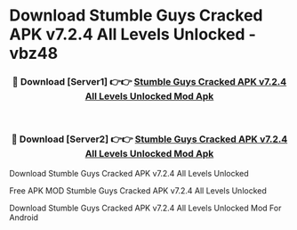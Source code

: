 # Download Stumble Guys Cracked APK v7.2.4 All Levels Unlocked - vbz48



<div align="center">
<h3>🔴 Download [Server1] 👉👉 <a href="https://momento.my/?title=Stumble_Guys_Cracked_APK_v7.2.4_All_Levels_Unlocked">Stumble Guys Cracked APK v7.2.4 All Levels Unlocked Mod Apk</a></h3><br>

<h3>🔴 Download [Server2] 👉👉 <a href="https://momento.my/?title=Stumble_Guys_Cracked_APK_v7.2.4_All_Levels_Unlocked">Stumble Guys Cracked APK v7.2.4 All Levels Unlocked Mod Apk</a></h3>
</div>



Download Stumble Guys Cracked APK v7.2.4 All Levels Unlocked 

Free APK MOD Stumble Guys Cracked APK v7.2.4 All Levels Unlocked 

Download Stumble Guys Cracked APK v7.2.4 All Levels Unlocked Mod For Android
